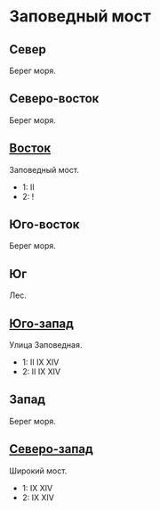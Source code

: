 # Заповедный мост

## Север

Берег моря.

## Северо-восток

Берег моря.

## [Восток](./605145.md)

Заповедный мост.

* 1:    II
* 2:    !

## Юго-восток

Берег моря.

## Юг

Лес.

## [Юго-запад](./580150.md)

Улица Заповедная.

* 1:    II  IX  XIV
* 2:    II  IX  XIV

## Запад

Берег моря.

## [Северо-запад](./575135.md)

Широкий мост.

* 1:    IX  XIV
* 2:    IX  XIV
